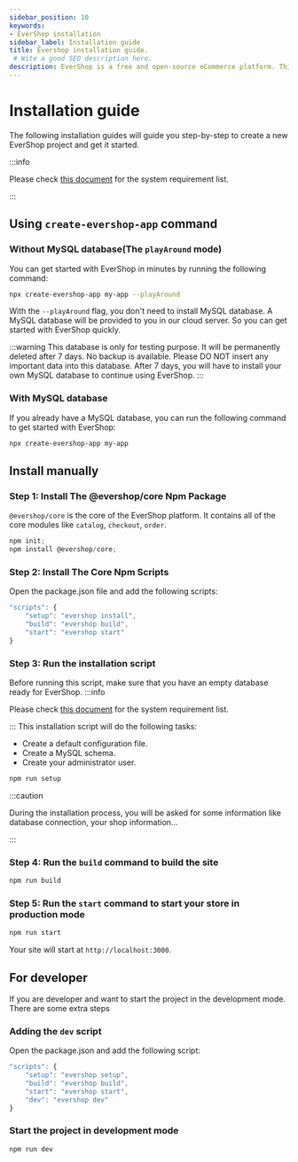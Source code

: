 ```yaml
---
sidebar_position: 10
keywords:
- EverShop installation
sidebar_label: Installation guide
title: Evershop installation guide.
 # Wite a good SEO description here.
description: EverShop is a free and open-source eCommerce platform. This guide will help you to install EverShop on your local machine.
---
```


# Installation guide

The following installation guides will guide you step-by-step to create a new EverShop project and get it started.

:::info

Please check [this document](/docs/development/getting-started/system-requirements) for the system requirement list.

:::
## Using `create-evershop-app` command
### Without MySQL database(The `playAround` mode) 
You can get started with EverShop in minutes by running the following command:
    
```bash
npx create-evershop-app my-app --playAround
```
With the `--playAround` flag, you don't need to install MySQL database. A MySQL database will be provided to you in our cloud server. So you can get started with EverShop quickly.

:::warning
This database is only for testing purpose. It will be permanently deleted after 7 days. No backup is available. Please DO NOT insert any important data into this database. After 7 days, you will have to install your own MySQL database to continue using EverShop.
:::

### With MySQL database
If you already have a MySQL database, you can run the following command to get started with EverShop:
    
```bash
npx create-evershop-app my-app
``` 

## Install manually

### Step 1: Install The @evershop/core Npm Package

`@evershop/core` is the core of the EverShop platform. It contains all of the core modules like `catalog`, `checkout`, `order`.


```js title="Install the @evershop/core Npm package"
npm init;
npm install @evershop/core;
```

### Step 2: Install The Core Npm Scripts

Open the package.json file and add the following scripts:

```js title="Add the core npm scripts"
"scripts": {
    "setup": "evershop install",
    "build": "evershop build",
    "start": "evershop start"
}
```

### Step 3: Run the installation script

Before running this script, make sure that you have an empty database ready for EverShop.
:::info

Please check [this document](/docs/development/getting-started/system-requirements) for the system requirement list.

:::
This installation script will do the following tasks:

- Create a default configuration file.
- Create a MySQL schema.
- Create your administrator user.

```js title="Installation script"
npm run setup
```

:::caution

During the installation process, you will be asked for some information like database connection, your shop information…

:::

### Step 4: Run the `build` command to build the site

```js title="Build the site"
npm run build
```

### Step 5: Run the `start` command to start your store in production mode

```js title="Start the site"
npm run start
```

Your site will start at `http://localhost:3000`.

## For developer

If you are developer and want to start the project in the development mode. There are some extra steps

### Adding the `dev` script

Open the package.json and add the following script:

```js title="Add the core dev script"
"scripts": {
    "setup": "evershop setup",
    "build": "evershop build",
    "start": "evershop start",
    "dev": "evershop dev"
}
```

### Start the project in development mode

```js title="Start the site in development mode"
npm run dev
```